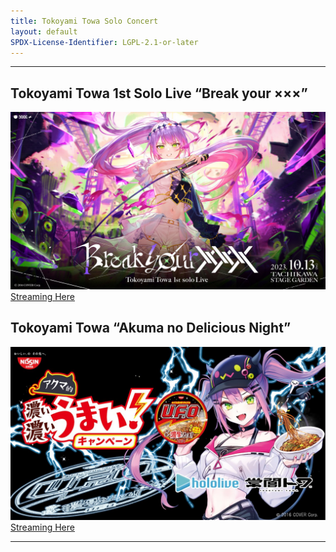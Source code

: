 ```yaml
---
title: Tokoyami Towa Solo Concert
layout: default
SPDX-License-Identifier: LGPL-2.1-or-later
---
```


---

## Tokoyami Towa 1st Solo Live “Break your ×××”

<div class="container">
  <img src="/assets/images/towa1.jpg" alt="towa1"/>
</div>
<a href="../towa1/" class="button" role="button">
  Streaming Here
</a>

## Tokoyami Towa “Akuma no Delicious Night”

<div class="container">
  <img src="/assets/images/towanoodle.jpg" alt="towanoodle"/>
</div>
<a href="../towanoodle/" class="button" role="button">
  Streaming Here
</a>

---